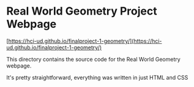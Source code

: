 # Real World Geometry Project Webpage

[https://hci-ud.github.io/finalproject-1-geometry/](https://hci-ud.github.io/finalproject-1-geometry/)

This directory contains the source code for the Real World Geometry
webpage.

It's pretty straightforward, everything was written in just HTML and CSS
